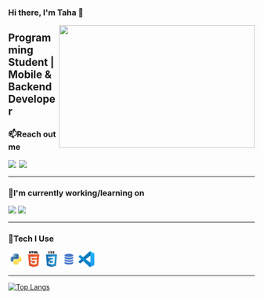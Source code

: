 ### Hi there, I'm Taha 👋

<!--
**tahaturan/tahaturan** is a ✨ _special_ ✨ repository because its `README.md` (this file) appears on your GitHub profile.

Here are some ideas to get you started:

- 🔭 I’m currently working on ...
- 🌱 I’m currently learning ...
- 👯 I’m looking to collaborate on ...
- 🤔 I’m looking for help with ...
- 💬 Ask me about ...
- 📫 How to reach me: ...
- 😄 Pronouns: ...
- ⚡ Fun fact: ...
-->
<img src="https://media.giphy.com/media/qKltgF7Aw515K/giphy.gif" align="right" width="400" height="250">

## Programming Student | Mobile & Backend Developer

### 📫Reach out me

[<img  width="22" src="https://unpkg.com/simple-icons@v6/icons/linkedin.svg" align="letf" />][linkedin]
[<img  width="22" src="https://unpkg.com/simple-icons@v6/icons/instagram.svg" align="left" />][instagram]

<hr>

### 🌱I'm currently working/learning on

<p dir="auto"><a target="_blank" rel="noopener noreferrer" href="#"><img src="https://miro.medium.com/max/900/0*1QVqmVbbaVm1f_n9.png" height="32" style="max-width: 100%;"></a> 
<a target="_blank" rel="noopener noreferrer" href="https://camo.githubusercontent.com/114aa59f6bfe1ff7ef3444fbb224078eb6a32c43f0ed03a6c0c3e6df67e049ec/68747470733a2f2f7777772e766563746f726c6f676f2e7a6f6e652f6c6f676f732f666c7574746572696f2f666c7574746572696f2d69636f6e2e737667"><img src="https://camo.githubusercontent.com/114aa59f6bfe1ff7ef3444fbb224078eb6a32c43f0ed03a6c0c3e6df67e049ec/68747470733a2f2f7777772e766563746f726c6f676f2e7a6f6e652f6c6f676f732f666c7574746572696f2f666c7574746572696f2d69636f6e2e737667" height="32" data-canonical-src="https://www.vectorlogo.zone/logos/flutterio/flutterio-icon.svg" style="max-width: 100%;"></a></p>

<hr>

### 🔭Tech I Use

<p dir="auto">  <a target="_blank" rel="noopener noreferrer" href="#"><img src="https://raw.githubusercontent.com/github/explore/80688e429a7d4ef2fca1e82350fe8e3517d3494d/topics/python/python.png" height="32" style="max-width: 100%;"></a> 
<a target="_blank" rel="noopener noreferrer" href="#"><img src="https://raw.githubusercontent.com/github/explore/80688e429a7d4ef2fca1e82350fe8e3517d3494d/topics/html/html.png" height="32" style="max-width: 100%;"></a> 
<a target="_blank" rel="noopener noreferrer" href="#"><img src="https://raw.githubusercontent.com/github/explore/80688e429a7d4ef2fca1e82350fe8e3517d3494d/topics/css/css.png" height="32" style="max-width: 100%;"></a> 
<a target="_blank" rel="noopener noreferrer" href="#"><img src="https://raw.githubusercontent.com/github/explore/80688e429a7d4ef2fca1e82350fe8e3517d3494d/topics/sql/sql.png" height="32" style="max-width: 100%;"></a> 
 <a target="_blank" rel="noopener noreferrer" href="https://raw.githubusercontent.com/github/explore/main/topics/visual-studio-code/visual-studio-code.png"><img src="https://raw.githubusercontent.com/github/explore/main/topics/visual-studio-code/visual-studio-code.png" height="32" style="max-width: 100%;"></a> 
</p>
<hr>

[![Top Langs](https://github-readme-stats.vercel.app/api/top-langs/?username=tahaturan&layout=compact)](https://github.com/anuraghazra/github-readme-stats)

[linkedin]: https://www.linkedin.com/in/taha-turan/
[instagram]: https://www.instagram.com/tahaaturan/
